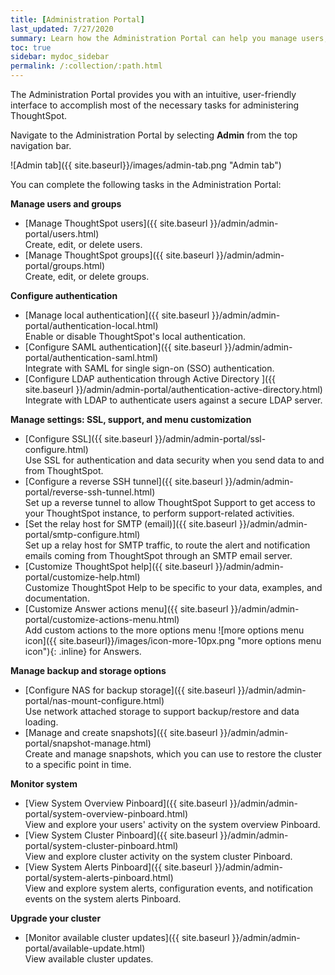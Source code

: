 ```yaml
---
title: [Administration Portal]
last_updated: 7/27/2020
summary: Learn how the Administration Portal can help you manage users, groups, security, authentication, and much more.
toc: true
sidebar: mydoc_sidebar
permalink: /:collection/:path.html
---
```


The Administration Portal provides you with an intuitive, user-friendly interface to accomplish most of the necessary tasks for administering ThoughtSpot.

Navigate to the Administration Portal by selecting **Admin** from the top navigation bar.

![Admin tab]({{ site.baseurl}}/images/admin-tab.png "Admin tab")

You can complete the following tasks in the Administration Portal:

**Manage users and groups**
* [Manage ThoughtSpot users]({{ site.baseurl }}/admin/admin-portal/users.html)<br>
Create, edit, or delete users.
* [Manage ThoughtSpot groups]({{ site.baseurl }}/admin/admin-portal/groups.html)<br>
Create, edit, or delete groups.

**Configure authentication**
* [Manage local authentication]({{ site.baseurl }}/admin/admin-portal/authentication-local.html)<br>
Enable or disable ThoughtSpot's local authentication.
* [Configure SAML authentication]({{ site.baseurl }}/admin/admin-portal/authentication-saml.html)<br>
Integrate with SAML for single sign-on (SSO) authentication.
* [Configure LDAP authentication through Active Directory ]({{ site.baseurl }}/admin/admin-portal/authentication-active-directory.html)<br>
Integrate with LDAP to authenticate users against a secure LDAP server.

**Manage settings: SSL, support, and menu customization**
* [Configure SSL]({{ site.baseurl }}/admin/admin-portal/ssl-configure.html)<br>
Use SSL for authentication and data security when you send data to and from ThoughtSpot.
* [Configure a reverse SSH tunnel]({{ site.baseurl }}/admin/admin-portal/reverse-ssh-tunnel.html)<br>
Set up a reverse tunnel to allow ThoughtSpot Support to get access to your ThoughtSpot instance, to perform support-related activities.
* [Set the relay host for SMTP (email)]({{ site.baseurl }}/admin/admin-portal/smtp-configure.html)<br>
Set up a relay host for SMTP traffic, to route the alert and notification emails coming from ThoughtSpot through an SMTP email server.
* [Customize ThoughtSpot help]({{ site.baseurl }}/admin/admin-portal/customize-help.html)<br>
Customize ThoughtSpot Help to be specific to your data, examples, and documentation.
* [Customize Answer actions menu]({{ site.baseurl }}/admin/admin-portal/customize-actions-menu.html)<br>
Add custom actions to the more options menu ![more options menu icon]({{ site.baseurl}}/images/icon-more-10px.png "more options menu icon"){: .inline} for Answers.

**Manage backup and storage options**
* [Configure NAS for backup storage]({{ site.baseurl }}/admin/admin-portal/nas-mount-configure.html)<br>
Use network attached storage to support backup/restore and data loading.
* [Manage and create snapshots]({{ site.baseurl }}/admin/admin-portal/snapshot-manage.html)<br>
Create and manage snapshots, which you can use to restore the cluster to a specific point in time.

**Monitor system**
* [View System Overview Pinboard]({{ site.baseurl }}/admin/admin-portal/system-overview-pinboard.html)<br>
View and explore your users' activity on the system overview Pinboard.
* [View System Cluster Pinboard]({{ site.baseurl }}/admin/admin-portal/system-cluster-pinboard.html)<br>
View and explore cluster activity on the system cluster Pinboard.
* [View System Alerts Pinboard]({{ site.baseurl }}/admin/admin-portal/system-alerts-pinboard.html)<br>
View and explore system alerts, configuration events, and notification events on the system alerts Pinboard.

**Upgrade your cluster**
* [Monitor available cluster updates]({{ site.baseurl }}/admin/admin-portal/available-update.html)<br>
View available cluster updates.
